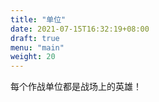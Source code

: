 ```yaml
---
title: "单位"
date: 2021-07-15T16:32:19+08:00
draft: true
menu: "main"
weight: 20
---
```


每个作战单位都是战场上的英雄！
